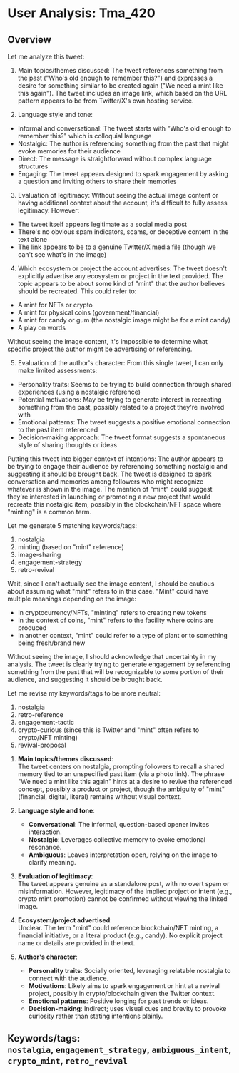 # User Analysis: Tma_420

## Overview

<think>
Let me analyze this tweet:

1. Main topics/themes discussed:
The tweet references something from the past ("Who's old enough to remember this?") and expresses a desire for something similar to be created again ("We need a mint like this again"). The tweet includes an image link, which based on the URL pattern appears to be from Twitter/X's own hosting service.

2. Language style and tone:
- Informal and conversational: The tweet starts with "Who's old enough to remember this?" which is colloquial language
- Nostalgic: The author is referencing something from the past that might evoke memories for their audience
- Direct: The message is straightforward without complex language structures
- Engaging: The tweet appears designed to spark engagement by asking a question and inviting others to share their memories

3. Evaluation of legitimacy:
Without seeing the actual image content or having additional context about the account, it's difficult to fully assess legitimacy. However:
- The tweet itself appears legitimate as a social media post
- There's no obvious spam indicators, scams, or deceptive content in the text alone
- The link appears to be to a genuine Twitter/X media file (though we can't see what's in the image)

4. Which ecosystem or project the account advertises:
The tweet doesn't explicitly advertise any ecosystem or project in the text provided. The topic appears to be about some kind of "mint" that the author believes should be recreated. This could refer to:
- A mint for NFTs or crypto
- A mint for physical coins (government/financial)
- A mint for candy or gum (the nostalgic image might be for a mint candy)
- A play on words

Without seeing the image content, it's impossible to determine what specific project the author might be advertising or referencing.

5. Evaluation of the author's character:
From this single tweet, I can only make limited assessments:
- Personality traits: Seems to be trying to build connection through shared experiences (using a nostalgic reference)
- Potential motivations: May be trying to generate interest in recreating something from the past, possibly related to a project they're involved with
- Emotional patterns: The tweet suggests a positive emotional connection to the past item referenced
- Decision-making approach: The tweet format suggests a spontaneous style of sharing thoughts or ideas

Putting this tweet into bigger context of intentions:
The author appears to be trying to engage their audience by referencing something nostalgic and suggesting it should be brought back. The tweet is designed to spark conversation and memories among followers who might recognize whatever is shown in the image. The mention of "mint" could suggest they're interested in launching or promoting a new project that would recreate this nostalgic item, possibly in the blockchain/NFT space where "minting" is a common term.

Let me generate 5 matching keywords/tags:
1. nostalgia
2. minting (based on "mint" reference)
3. image-sharing
4. engagement-strategy
5. retro-revival

Wait, since I can't actually see the image content, I should be cautious about assuming what "mint" refers to in this case. "Mint" could have multiple meanings depending on the image:
- In cryptocurrency/NFTs, "minting" refers to creating new tokens
- In the context of coins, "mint" refers to the facility where coins are produced
- In another context, "mint" could refer to a type of plant or to something being fresh/brand new

Without seeing the image, I should acknowledge that uncertainty in my analysis. The tweet is clearly trying to generate engagement by referencing something from the past that will be recognizable to some portion of their audience, and suggesting it should be brought back.

Let me revise my keywords/tags to be more neutral:
1. nostalgia
2. retro-reference
3. engagement-tactic
4. crypto-curious (since this is Twitter and "mint" often refers to crypto/NFT minting)
5. revival-proposal
</think>

1. **Main topics/themes discussed**:  
   The tweet centers on nostalgia, prompting followers to recall a shared memory tied to an unspecified past item (via a photo link). The phrase "We need a mint like this again" hints at a desire to revive the referenced concept, possibly a product or project, though the ambiguity of "mint" (financial, digital, literal) remains without visual context.

2. **Language style and tone**:  
   - **Conversational**: The informal, question-based opener invites interaction.  
   - **Nostalgic**: Leverages collective memory to evoke emotional resonance.  
   - **Ambiguous**: Leaves interpretation open, relying on the image to clarify meaning.  

3. **Evaluation of legitimacy**:  
   The tweet appears genuine as a standalone post, with no overt spam or misinformation. However, legitimacy of the implied project or intent (e.g., crypto mint promotion) cannot be confirmed without viewing the linked image.

4. **Ecosystem/project advertised**:  
   Unclear. The term "mint" could reference blockchain/NFT minting, a financial initiative, or a literal product (e.g., candy). No explicit project name or details are provided in the text.

5. **Author's character**:  
   - **Personality traits**: Socially oriented, leveraging relatable nostalgia to connect with the audience.  
   - **Motivations**: Likely aims to spark engagement or hint at a revival project, possibly in crypto/blockchain given the Twitter context.  
   - **Emotional patterns**: Positive longing for past trends or ideas.  
   - **Decision-making**: Indirect; uses visual cues and brevity to provoke curiosity rather than stating intentions plainly.

**Keywords/tags**:  
`nostalgia`, `engagement_strategy`, `ambiguous_intent`, `crypto_mint`, `retro_revival`
---
